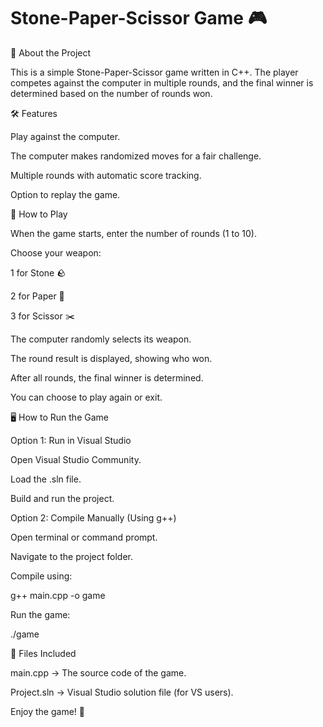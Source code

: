# Stone-Paper-Scissor Game 🎮

📌 About the Project

This is a simple Stone-Paper-Scissor game written in C++. The player competes against the computer in multiple rounds, and the final winner is determined based on the number of rounds won.

🛠️ Features

Play against the computer.

The computer makes randomized moves for a fair challenge.

Multiple rounds with automatic score tracking.

Option to replay the game.

🎯 How to Play

When the game starts, enter the number of rounds (1 to 10).

Choose your weapon:

1 for Stone 🪨

2 for Paper 📄

3 for Scissor ✂️

The computer randomly selects its weapon.

The round result is displayed, showing who won.

After all rounds, the final winner is determined.

You can choose to play again or exit.

🖥️ How to Run the Game

Option 1: Run in Visual Studio

Open Visual Studio Community.

Load the .sln file.

Build and run the project.

Option 2: Compile Manually (Using g++)

Open terminal or command prompt.

Navigate to the project folder.

Compile using:

g++ main.cpp -o game

Run the game:

./game

📁 Files Included

main.cpp → The source code of the game.

Project.sln → Visual Studio solution file (for VS users).


Enjoy the game! 🎉

